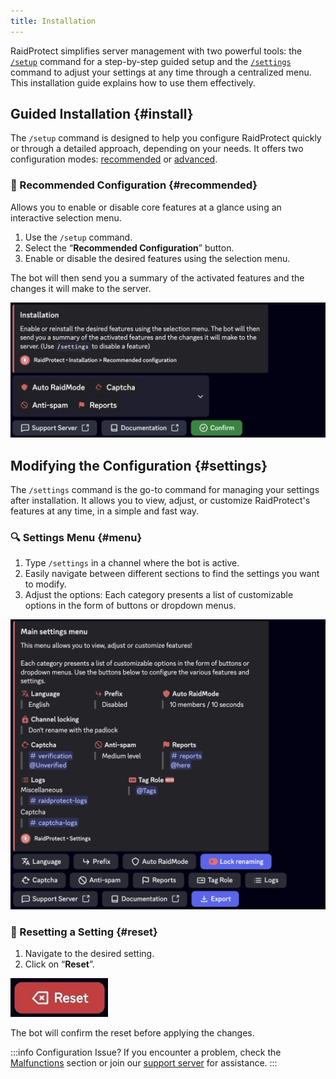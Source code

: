 ```yaml
---
title: Installation
---
```


RaidProtect simplifies server management with two powerful tools: the [`/setup`](#install) command for a step-by-step guided setup and the [`/settings`](#settings) command to adjust your settings at any time through a centralized menu. This installation guide explains how to use them effectively.

## Guided Installation {#install}

The `/setup` command is designed to help you configure RaidProtect quickly or through a detailed approach, depending on your needs. It offers two configuration modes: [recommended](#recommended) or [advanced](#advanced).

### 🔧 Recommended Configuration {#recommended}

Allows you to enable or disable core features at a glance using an interactive selection menu.

1. Use the `/setup` command.
2. Select the “**Recommended Configuration**” button.
3. Enable or disable the desired features using the selection menu.

The bot will then send you a summary of the activated features and the changes it will make to the server.

![Recommended configuration screenshot](../../../en/docusaurus-plugin-content-docs/version-3.1.1/assets/rp-setup.webp)

<!--
### 🛠️ Advanced Configuration {#advanced}

If you want to configure the bot more thoroughly, opt for the advanced configuration. The bot guides you step by step with clear explanations.

1. Use the `/setup` command.
2. Select the “**Advanced Configuration**” button.
3. Each step introduces a feature, its purpose, and a recommended minimum configuration.
4. Use the “**Previous**” and “**Next**” buttons to move forward or go back.

At the end, a summary of the settings is displayed to confirm your choices.
-->
## Modifying the Configuration {#settings}

The `/settings` command is the go-to command for managing your settings after installation. It allows you to view, adjust, or customize RaidProtect's features at any time, in a simple and fast way.

### 🔍 Settings Menu {#menu}

1. Type `/settings` in a channel where the bot is active.
2. Easily navigate between different sections to find the settings you want to modify.
3. Adjust the options: Each category presents a list of customizable options in the form of buttons or dropdown menus.

![Settings screenshot](../../../en/docusaurus-plugin-content-docs/version-3.1.1/assets/rp-settings.webp)

### 🔄 Resetting a Setting {#reset}

1. Navigate to the desired setting.
2. Click on “**Reset**”.

![Reset button screenshot](../../../en/docusaurus-plugin-content-docs/version-3.1.1/assets/rp-button-reset.webp)

The bot will confirm the reset before applying the changes.

:::info Configuration Issue?
If you encounter a problem, check the [Malfunctions](./guides/malfunctions) section or join our [support server](https://raidprotect.bot/discord) for assistance.
:::